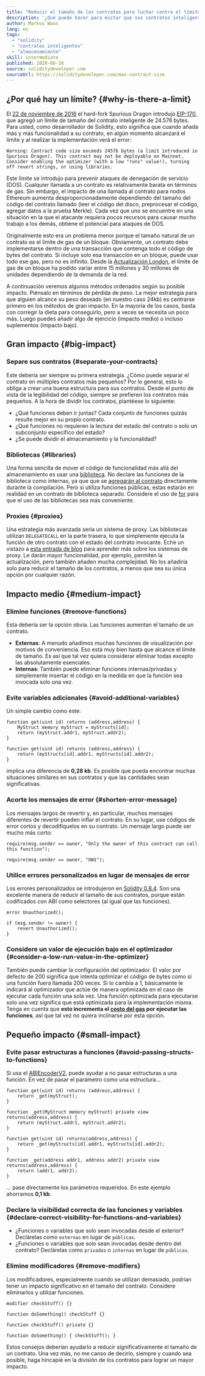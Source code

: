 ```yaml
---
title: "Reducir el tamaño de los contratos para luchar contra el límite de tamaño del contrato"
description: '¿Qué puede hacer para evitar que sus contratos inteligentes sean demasiado grandes?'
author: Markus Waas
lang: es
tags:
  - "solidity"
  - "contratos inteligentes"
  - "almacenamiento"
skill: intermediate
published: 2020-06-26
source: soliditydeveloper.com
sourceUrl: https://soliditydeveloper.com/max-contract-size
---
```


## ¿Por qué hay un límite? {#why-is-there-a-limit}

El [22 de noviembre de 2016](https://blog.ethereum.org/2016/11/18/hard-fork-no-4-spurious-dragon/) el hard-fork Spurious Dragon introdujo [EIP-170](https://eips.ethereum.org/EIPS/eip-170), que agregó un límite de tamaño del contrato inteligente de 24.576 bytes. Para usted, como desarrollador de Solidity, esto significa que cuando añada más y más funcionalidad a su contrato, en algún momento alcanzará el límite y al realizar la implementación verá el error:

`Warning: Contract code size exceeds 24576 bytes (a limit introduced in Spurious Dragon). This contract may not be deployable on Mainnet. Consider enabling the optimizer (with a low "runs" value!), turning off revert strings, or using libraries.`

Este límite se introdujo para prevenir ataques de denegación de servicio (DOS). Cualquier llamada a un contrato es relativamente barata en términos de gas. Sin embargo, el impacto de una llamada al contrato para nodos Ethereum aumenta desproporcionadamente dependiendo del tamaño del código del contrato llamado (leer el código del disco, preprocesar el código, agregar datos a la prueba Merkle). Cada vez que uno se encuentre en una situación en la que el atacante requiera pocos recursos para causar mucho trabajo a los demás, obtiene el potencial para ataques de DOS.

Originalmente esto era un problema menor porque el tamaño natural de un contrato es el límite de gas de un bloque. Obviamente, un contrato debe implementarse dentro de una transacción que contenga todo el código de bytes del contrato. Si incluye solo esa transacción en un bloque, puede usar todo ese gas, pero no es infinito. Desde la [Actualización London](/ethereum-forks/#london), el límite de gas de un bloque ha podido variar entre 15 millones y 30 millones de unidades dependiendo de la demanda de la red.

A continuación veremos algunos métodos ordenados según su posible impacto. Piénsalo en términos de pérdida de peso. La mejor estrategia para que alguien alcance su peso deseado (en nuestro caso 24kb) es centrarse primero en los métodos de gran impacto. En la mayoría de los casos, basta con corregir la dieta para conseguirlo, pero a veces se necesita un poco más. Luego puedes añadir algo de ejercicio (impacto medio) o incluso suplementos (impacto bajo).

## Gran impacto {#big-impact}

### Separe sus contratos {#separate-your-contracts}

Este debería ser siempre su primera estrategia. ¿Cómo puede separar el contrato en múltiples contratos más pequeños? Por lo general, esto lo obliga a crear una buena estructura para sus contratos. Desde el punto de vista de la legibilidad del código, siempre se prefieren los contratos más pequeños. A la hora de dividir los contratos, plantéese lo siguiente:

- ¿Qué funciones deben ir juntas? Cada conjunto de funciones quizás resulte mejor en su propio contrato.
- ¿Qué funciones no requieren la lectura del estado del contrato o solo un subconjunto específico del estado?
- ¿Se puede dividir el almacenamiento y la funcionalidad?

### Bibliotecas {#libraries}

Una forma sencilla de mover el código de funcionalidad más allá del almacenamiento es usar una [biblioteca](https://solidity.readthedocs.io/en/v0.6.10/contracts.html#libraries). No declare las funciones de la biblioteca como internas, ya que que se [agregarán al contrato](https://ethereum.stackexchange.com/questions/12975/are-internal-functions-in-libraries-not-covered-by-linking) directamente durante la compilación. Pero si utiliza funciones públicas, estas estarán en realidad en un contrato de biblioteca separado. Considere el uso de [for](https://solidity.readthedocs.io/en/v0.6.10/contracts.html#using-for) para que el uso de las bibliotecas sea más conveniente.

### Proxies {#proxies}

Una estrategia más avanzada sería un sistema de proxy. Las bibliotecas utilizan `DELEGATECALL` en la parte trasera, lo que simplemente ejecuta la función de otro contrato con el estado del contrato invocante. Eche un vistazo a [esta entrada de blog](https://hackernoon.com/how-to-make-smart-contracts-upgradable-2612e771d5a2) para aprender más sobre los sistemas de proxy. Le darán mayor funcionalidad, por ejemplo, permiten la actualización, pero también añaden mucha complejidad. No los añadiría solo para reducir el tamaño de los contratos, a menos que sea su única opción por cualquier razón.

## Impacto medio {#medium-impact}

### Elimine funciones {#remove-functions}

Esta debería ser la opción obvia. Las funciones aumentan el tamaño de un contrato.

- **Externas**: A menudo añadimos muchas funciones de visualización por motivos de conveniencia. Eso está muy bien hasta que alcance el límite de tamaño. Es así que tal vez quiera considerar eliminar todas excepto las absolutamente esenciales.
- **Internas**: También puede eliminar funciones internas/privadas y simplemente insertar el código en la medida en que la función sea invocada solo una vez.

### Evite variables adicionales {#avoid-additional-variables}

Un simple cambio como este:

```solidity
function get(uint id) returns (address,address) {
    MyStruct memory myStruct = myStructs[id];
    return (myStruct.addr1, myStruct.addr2);
}
```

```solidity
function get(uint id) returns (address,address) {
    return (myStructs[id].addr1, myStructs[id].addr2);
}
```

implica una diferencia de **0,28 kb**. Es posible que pueda encontrar muchas situaciones similares en sus contratos y que las cantidades sean significativas.

### Acorte los mensajes de error {#shorten-error-message}

Los mensajes largos de revertir y, en particular, muchos mensajes diferentes de revertir pueden inflar el contrato. En su lugar, use códigos de error cortos y decodifíquelos en su contrato. Un mensaje largo puede ser mucho más corto:

```solidity
require(msg.sender == owner, "Only the owner of this contract can call this function");

```

```solidity
require(msg.sender == owner, "OW1");
```

### Utilice errores personalizados en lugar de mensajes de error

Los errores personalizados se introdujeron en [Solidity 0.8.4](https://blog.soliditylang.org/2021/04/21/custom-errors/). Son una excelente manera de reducir el tamaño de sus contratos, porque están codificados con ABI como selectores (al igual que las funciones).

```solidity
error Unauthorized();

if (msg.sender != owner) {
    revert Unauthorized();
}
```

### Considere un valor de ejecución bajo en el optimizador {#consider-a-low-run-value-in-the-optimizer}

También puede cambiar la configuración del optimizador. El valor por defecto de 200 significa que intenta optimizar el código de bytes como si una función fuera llamada 200 veces. Si lo cambia a 1, básicamente le indicará al optimizador que actúe de manera optimizada en el caso de ejecutar cada función una sola vez. Una función optimizada para ejecutarse solo una vez significa que está optimizada para la implementación misma. Tenga en cuenta que **esto incrementa el [costo del gas](/developers/docs/gas/) por ejecutar las funciones**, así que tal vez no quiera inclinarse por esta opción.

## Pequeño impacto {#small-impact}

### Evite pasar estructuras a funciones {#avoid-passing-structs-to-functions}

Si usa el [ABIEncoderV2](https://solidity.readthedocs.io/en/v0.6.10/layout-of-source-files.html#abiencoderv2), puede ayudar a no pasar estructuras a una función. En vez de pasar el parámetro como una estructura...

```solidity
function get(uint id) returns (address,address) {
    return _get(myStruct);
}

function _get(MyStruct memory myStruct) private view returns(address,address) {
    return (myStruct.addr1, myStruct.addr2);
}
```

```solidity
function get(uint id) returns(address,address) {
    return _get(myStructs[id].addr1, myStructs[id].addr2);
}

function _get(address addr1, address addr2) private view returns(address,address) {
    return (addr1, addr2);
}
```

... pase directamente los parámetros requeridos. En este ejemplo ahorramos **0,1 kb**.

### Declare la visibilidad correcta de las funciones y variables {#declare-correct-visibility-for-functions-and-variables}

- ¿Funciones o variables que solo sean invocadas desde el exterior? Declárelas como `externas` en lugar de `públicas`.
- ¿Funciones o variables que solo sean invocadas desde dentro del contrato? Declárelas como `privadas` o `internas` en lugar de `públicas`.

### Elimine modificadores {#remove-modifiers}

Los modificadores, especialmente cuando se utilizan demasiado, podrían tener un impacto significativo en el tamaño del contrato. Considere eliminarlos y utilizar funciones.

```solidity
modifier checkStuff() {}

function doSomething() checkStuff {}
```

```solidity
function checkStuff() private {}

function doSomething() { checkStuff(); }
```

Estos consejos deberían ayudarlo a reducir significativamente el tamaño de un contrato. Una vez más, no me canso de decirlo, siempre y cuando sea posible, haga hincapié en la división de los contratos para lograr un mayor impacto.
